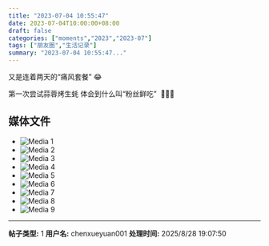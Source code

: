 ```yaml
---
title: "2023-07-04 10:55:47"
date: 2023-07-04T10:00:00+08:00
draft: false
categories: ["moments","2023","2023-07"]
tags: ["朋友圈","生活记录"]
summary: "2023-07-04 10:55:47..."
---
```


又是连着两天的“痛风套餐” 😂

​第一次尝试蒜蓉烤生蚝
​体会到什么叫“粉丝鲜吃” 
​
​🦪🦪🦪

## 媒体文件

- ![Media 1](/Moments/photos/2023-07-04/202307041055470.jpg)
- ![Media 2](/Moments/photos/2023-07-04/202307041055471.jpg)
- ![Media 3](/Moments/photos/2023-07-04/202307041055472.jpg)
- ![Media 4](/Moments/photos/2023-07-04/202307041055473.jpg)
- ![Media 5](/Moments/photos/2023-07-04/202307041055474.jpg)
- ![Media 6](/Moments/photos/2023-07-04/202307041055475.jpg)
- ![Media 7](/Moments/photos/2023-07-04/202307041055476.jpg)
- ![Media 8](/Moments/photos/2023-07-04/202307041055477.jpg)
- ![Media 9](/Moments/photos/2023-07-04/202307041055478.jpg)

---

**帖子类型:** 1
**用户名:** chenxueyuan001
**处理时间:** 2025/8/28 19:07:50